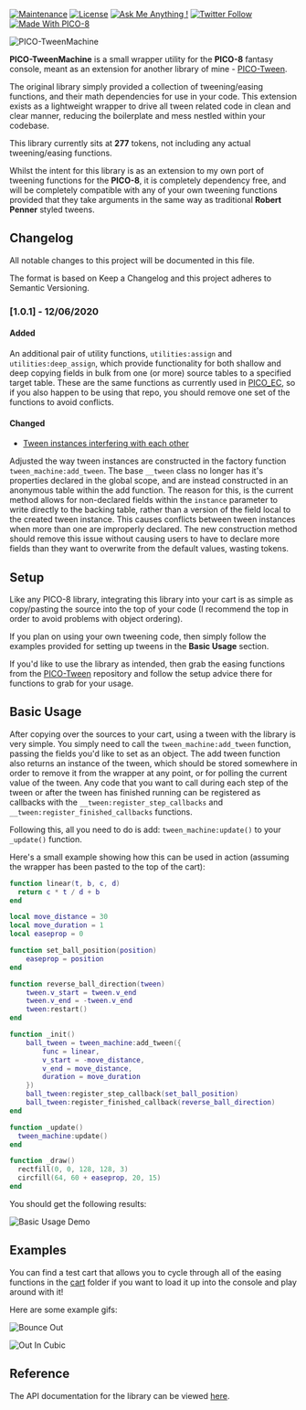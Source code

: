 [![Maintenance](https://img.shields.io/badge/Maintained%3F-yes-brightgreen.svg)](https://github.com/JoebRogers/PICO-TweenMachine/graphs/commit-activity) 
[![License](https://img.shields.io/github/license/mashape/apistatus.svg)](https://en.wikipedia.org/wiki/MIT_License) 
[![Ask Me Anything !](https://img.shields.io/badge/Ask%20me-anything-1abc9c.svg)](https://joebrogers.com) 
[![Twitter Follow](https://img.shields.io/twitter/follow/JoebMakesGames.svg?style=social&label=Follow)](https://twitter.com/JoebMakesGames)
[![Made With PICO-8](https://img.shields.io/badge/Made%20With-PICO--8-ff004d.svg?style=flat&logo=data%3Aimage%2Fpng%3Bbase64%2CiVBORw0KGgoAAAANSUhEUgAAABQAAAAUCAYAAACNiR0NAAAAlUlEQVQ4jWP8v5gBFTxOR%2BVXPfuPwp8SxIjCt%2BBG4TIxUBkMfgNZGIyi0IRmoobZxxeo0rcPocp%2FEEEJ08HvZaobyPj%2FjTpqmLAeJM2EtgMo3MHvZeqnw9X%2FXVHSUdhnP5Qw%2Fc%2B7CUVDS%2BsWFH6QpuyIT4cMT8xQBJI%2B1aHwj1%2F3RgnTVJbrKGH29egxFPWD38tUNxAAun4liexlTtMAAAAASUVORK5CYII%3D)](https://www.lexaloffle.com/pico-8.php)

![PICO-TweenMachine](img/logo.gif)

**PICO-TweenMachine** is a small wrapper utility for the **PICO-8** fantasy console, meant as an extension for another library of mine - [PICO-Tween](https://github.com/JoebRogers/PICO-Tween).

The original library simply provided a collection of tweening/easing functions, and their math dependencies for use in your code. This extension exists as a lightweight wrapper to drive all tween related code in clean and clear manner, reducing the boilerplate and mess nestled within your codebase. 

This library currently sits at **277** tokens, not including any actual tweening/easing functions.

Whilst the intent for this library is as an extension to my own port of tweening functions for the **PICO-8**, it is completely dependency free, and will be completely compatible with any of your own tweening functions provided that they take arguments in the same way as traditional **Robert Penner** styled tweens.

## Changelog

All notable changes to this project will be documented in this file.

The format is based on Keep a Changelog and this project adheres to Semantic Versioning.

### [1.0.1] - 12/06/2020

#### Added

An additional pair of utility functions, `utilities:assign` and `utilities:deep_assign`, which provide functionality for both shallow and deep copying fields in bulk from one (or more) source tables to a specified target table. These are the same functions as currently used in [PICO_EC](https://github.com/JoebRogers/PICO-EC), so if you also happen to be using that repo, you should remove one set of the functions to avoid conflicts.

#### Changed

* [Tween instances interfering with each other](https://github.com/JoebRogers/PICO-Tween/issues/2)

Adjusted the way tween instances are constructed in the factory function `tween_machine:add_tween`. The base `__tween` class no longer has it's properties declared in the global scope, and are instead constructed in an anonymous table within the add function. The reason for this, is the current method allows for non-declared fields within the `instance` parameter to write directly to the backing table, rather than a version of the field local to the created tween instance. This causes conflicts between tween instances when more than one are improperly declared. The new construction method should remove this issue without causing users to have to declare more fields than they want to overwrite from the default values, wasting tokens.

## Setup

Like any PICO-8 library, integrating this library into your cart is as simple as copy/pasting the source
into the top of your code (I recommend the top in order to avoid problems with object ordering).

If you plan on using your own tweening code, then simply follow the examples provided for setting up tweens in the **Basic Usage** section.

If you'd like to use the library as intended, then grab the easing functions from the [PICO-Tween](https://github.com/JoebRogers/PICO-Tween) repository and follow the setup advice there for functions to grab for your usage.

## Basic Usage

After copying over the sources to your cart, using a tween with the library is very simple. You simply need to call the `tween_machine:add_tween` function, passing the fields you'd like to set as an object. The add tween function also returns an instance of the tween, which should be stored somewhere in order to remove it from the wrapper at any point, or for polling the current value of the tween. Any code that you want to call during each step of the tween or after the tween has finished running can be registered as callbacks with the `__tween:register_step_callbacks` and `__tween:register_finished_callbacks` functions.

Following this, all you need to do is add: `tween_machine:update()` to your `_update()` function.

Here's a small example showing how this can be used in action (assuming the wrapper has been pasted to the top of the cart):

```lua 
function linear(t, b, c, d)
  return c * t / d + b
end

local move_distance = 30
local move_duration = 1
local easeprop = 0

function set_ball_position(position)
    easeprop = position
end

function reverse_ball_direction(tween)
    tween.v_start = tween.v_end
    tween.v_end = -tween.v_end
    tween:restart()
end

function _init()
    ball_tween = tween_machine:add_tween({
        func = linear,
        v_start = -move_distance,
        v_end = move_distance,
        duration = move_duration
    })
    ball_tween:register_step_callback(set_ball_position)
    ball_tween:register_finished_callback(reverse_ball_direction)
end

function _update()
  tween_machine:update()
end

function _draw()
  rectfill(0, 0, 128, 128, 3)
  circfill(64, 60 + easeprop, 20, 15)
end
```

You should get the following results:

![Basic Usage Demo](img/basic-usage-demo.gif)

## Examples

You can find a test cart that allows you to cycle through all of the easing functions in the [cart](cart/pico-tween-machine-demo.p8) folder 
if you want to load it up into the console and play around with it!

Here are some example gifs:

![Bounce Out](img/bounce-out.gif)

![Out In Cubic](img/in-out-circ.gif)

## Reference

The API documentation for the library can be viewed [here](https://joebrogers.com/Libraries/PICO-Tween-Machine/API/1.0/).
